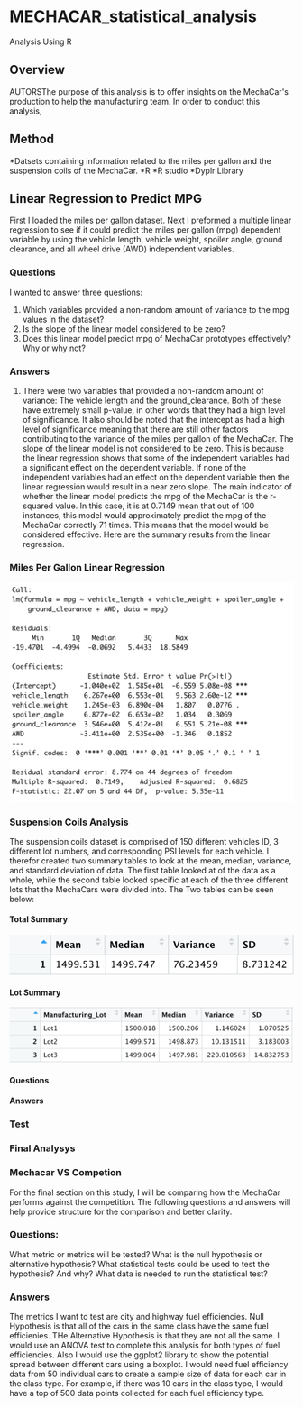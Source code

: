 # MECHACAR_statistical_analysis
Analysis Using R

## Overview

AUTORSThe purpose of this analysis is to offer insights on the MechaCar's production to help the manufacturing team. In order to conduct this analysis, 

## Method
*Datsets containing information related to the miles per gallon and the suspension coils of the MechaCar. 
*R 
*R studio
*Dyplr Library

## Linear Regression to Predict MPG

First I loaded the miles per gallon dataset. Next I preformed a multiple linear regression to see if it could predict the miles per gallon (mpg) dependent variable by using the vehicle length, vehicle weight, spoiler angle, ground clearance, and all wheel drive (AWD) independent variables. 

### Questions
I wanted to answer three questions:

1) Which variables provided a non-random amount of variance to the mpg values in the dataset?
2) Is the slope of the linear model considered to be zero? 
3) Does this linear model predict mpg of MechaCar prototypes effectively? Why or why not?

### Answers
1) There were two variables that provided a non-random amount of variance: The vehicle length and the ground_clearance. Both of these have extremely small p-value, in other words that they had a high level of significance. It also should be noted that the intercept as had a high level of significance meaning that there are still other factors contributing to the variance of the miles per gallon of the MechaCar.
The slope of the linear model is not considered to be zero. This is because the linear regression shows that some of the independent variables had a significant effect on the dependent variable. If none of the independent variables had an effect on the dependent variable then the linear regression would result in a near zero slope.
The main indicator of whether the linear model predicts the mpg of the MechaCar is the r-squared value. In this case, it is at 0.7149 mean that out of 100 instances, this model would approximately predict the mpg of the MechaCar correctly 71 times. This means that the model would be considered effective.
Here are the summary results from the linear regression.

### Miles Per Gallon Linear Regression
![linear](https://github.com/Solrys/MECHACAR_statistical_analysis/blob/main/images/mpg_linear_regression.png)

### Suspension Coils Analysis
The suspension coils dataset is comprised of 150 different vehicles ID, 3 different lot numbers, and corresponding PSI levels for each vehicle. I therefor created two summary tables to look at the mean, median, variance, and standard deviation of data. The first table looked at of the data as a whole, while the second table looked specific at each of the three different lots that the MechaCars were divided into. 
The Two tables can be seen below:

#### Total Summary
![table1](https://github.com/Solrys/MECHACAR_statistical_analysis/blob/main/images/total_sum_sus_coils.png)
#### Lot Summary
![table2](https://github.com/Solrys/MECHACAR_statistical_analysis/blob/main/images/lot_sum_sus_coils.png)

#### Questions

#### Answers
### Test

### Final Analysys
### Mechacar VS Competion

For the final section on this study, I will be comparing how the MechaCar performs against the competition.
The following questions and answers will help provide structure for the comparison and better clarity. 

### Questions: 
What metric or metrics will be tested?
What is the null hypothesis or alternative hypothesis?
What statistical tests could be used to test the hypothesis? And why?
What data is needed to run the statistical test?

### Answers
The metrics I want to test are city and highway fuel efficiencies.
Null Hypothesis is that all of the cars in the same class have the same fuel efficienies. THe Alternative Hypothesis is that they are not all the same.
I would use an ANOVA test to complete this analysis for both types of fuel efficiencies. Also I would use the ggplot2 library to show the potential spread between different cars using a boxplot.
I would need fuel efficiency data from 50 individual cars to create a sample size of data for each car in the class type. For example, if there was 10 cars in the class type, I would have a top of 500 data points collected for each fuel efficiency type.
